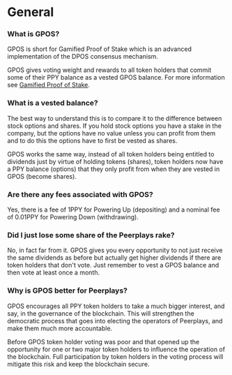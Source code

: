 # General

### What is GPOS?

GPOS is short for Gamified Proof of Stake which is an advanced implementation of the DPOS consensus mechanism.

GPOS gives voting weight and rewards to all token holders that commit some of their PPY balance as a vested GPOS balance. For more information see [Gamified Proof of Stake](../).

### What is a vested balance?

The best way to understand this is to compare it to the difference between stock options and shares. If you hold stock options you have a stake in the company, but the options have no value unless you can profit from them and to do this the options have to first be vested as shares.

GPOS works the same way, instead of all token holders being entitled to dividends just by virtue of holding tokens \(shares\), token holders now have a PPY balance \(options\) that they only profit from when they are vested in GPOS \(become shares\).

### Are there any fees associated with GPOS?

Yes, there is a fee of 1PPY for Powering Up \(depositing\) and a nominal fee of 0.01PPY for Powering Down \(withdrawing\).

### Did I just lose some share of the Peerplays rake?

No, in fact far from it. GPOS gives you every opportunity to not just receive the same dividends as before but actually get higher dividends if there are token holders that don't vote. Just remember to vest a GPOS balance and then vote at least once a month.

### Why is GPOS better for Peerplays?

GPOS encourages all PPY token holders to take a much bigger interest, and say, in the governance of the blockchain. This will strengthen the democratic process that goes into electing the operators of   Peerplays, and make them much more accountable. 

Before GPOS token holder voting was poor and that opened up the opportunity for one or two major token holders to influence the operation of the blockchain. Full participation by token holders in the voting process will mitigate this risk and keep the blockchain secure.

